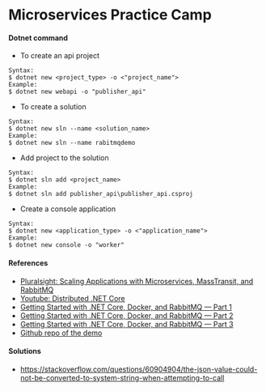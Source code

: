 # Microservices Practice Camp

#### Dotnet command
* To create an api project 
```
Syntax:
$ dotnet new <project_type> -o <"project_name">
Example:
$ dotnet new webapi -o "publisher_api"
```

* To create a solution
```
Syntax:
$ dotnet new sln --name <solution_name>
Example:
$ dotnet new sln --name rabitmqdemo
```

* Add project to the solution
```
Syntax:
$ dotnet sln add <project_name>
Example:
$ dotnet sln add publisher_api\publisher_api.csproj
```

* Create a console application 
```
Syntax:
$ dotnet new <application_type> -o <"application_name">
Example:
$ dotnet new console -o "worker"
```

#### References  
* [Pluralsight: Scaling Applications with Microservices, MassTransit, and RabbitMQ](https://www.pluralsight.com/courses/masstransit-rabbitmq-scaling-microservices)
* [Youtube: Distributed .NET Core](https://www.youtube.com/playlist?list=PLqqD43D6Mqz38LoZEuo_hJAp2NxXskcut)
* [Getting Started with .NET Core, Docker, and RabbitMQ — Part 1](https://medium.com/@TrimbleMAPS.techblog/getting-started-with-net-core-docker-and-rabbitmq-part-1-10e246d4e7f)
* [Getting Started with .NET Core, Docker, and RabbitMQ — Part 2](https://medium.com/trimble-maps-engineering-blog/getting-started-with-net-core-docker-and-rabbitmq-part-2-e41a0961292a)
* [Getting Started with .NET Core, Docker, and RabbitMQ — Part 3](https://medium.com/trimble-maps-engineering-blog/getting-started-with-net-core-docker-and-rabbitmq-part-3-66305dc50ccf)
* [Github repo of the demo](https://github.com/matthew-harper/dotnet-docker-rabbitmq-tutorial)


#### Solutions
* https://stackoverflow.com/questions/60904904/the-json-value-could-not-be-converted-to-system-string-when-attempting-to-call

